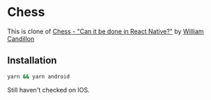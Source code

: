 # Chess
This is clone of [Chess - "Can it be done in React Native?"] by [William Candillon]

## Installation
```sh
yarn && yarn android 
```
Still haven't checked on IOS.

[Chess - "Can it be done in React Native?"]:https://www.youtube.com/watch?v=JulJJxbP_T0&t=264s
[William Candillon]:https://www.youtube.com/@wcandillon
